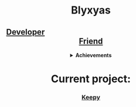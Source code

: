 <h1 align="center"><b>Blyxyas</b></h1>
<h2 align="center"><a href="https://youtu.be/dQw4w9WgXcQ">Developer</a>&emsp;&emsp;&emsp;&emsp;&emsp;&emsp;&emsp;&emsp;&emsp;&emsp;&emsp;&emsp;&emsp;&emsp;&emsp;&emsp;&emsp;<a href="https://youtu.be/0rd7erzIT8s">Friend</a></h2>
<details align="center"><summary><b>Achievements</b></summary>
<h6>...</h6>
</details>

<h1 align="center"><b>Current project:</b></h1>
<h3 align="center"><b><a href="https://github.com/Blyxyas/cxxkeepy">Keepy</b></h3>
